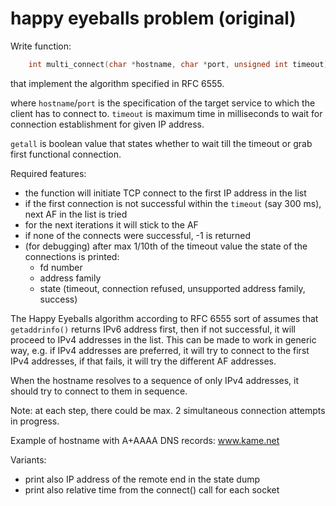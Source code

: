 # happy eyeballs problem (original)

Write function:

```C
    int multi_connect(char *hostname, char *port, unsigned int timeout);
```

that implement the algorithm specified in RFC 6555.

where `hostname`/`port` is the specification of the target service to which the
client has to connect to. `timeout` is maximum time in milliseconds to wait for
connection establishment for given IP address.

`getall` is boolean value that states whether to wait till the timeout or grab
first functional connection.

Required features:
  - the function will initiate TCP connect to the first IP address in the list
  - if the first connection is not successful within the `timeout` (say 300 ms), next AF in the list is tried
  - for the next iterations it will stick to the AF
  - if none of the connects were successful, -1 is returned
  - (for debugging) after max 1/10th of the timeout value the state of the
    connections is printed:
    - fd number
    - address family
    - state (timeout, connection refused, unsupported address family, success)

The Happy Eyeballs algorithm according to RFC 6555 sort of assumes that `getaddrinfo()`
returns IPv6 address first, then if not successful, it will proceed to IPv4 addresses in the list.
This can be made to work in generic way, e.g. if IPv4 addresses are preferred, it will try to connect
to the first IPv4 addresses, if that fails, it will try the different AF addresses.

When the hostname resolves to a sequence of only IPv4 addresses, it should try to connect to them in sequence.

Note: at each step, there could be max. 2 simultaneous connection attempts in progress.

Example of hostname with A+AAAA DNS records: www.kame.net

Variants:
  - print also IP address of the remote end in the state dump
  - print also relative time from the connect() call for each socket

